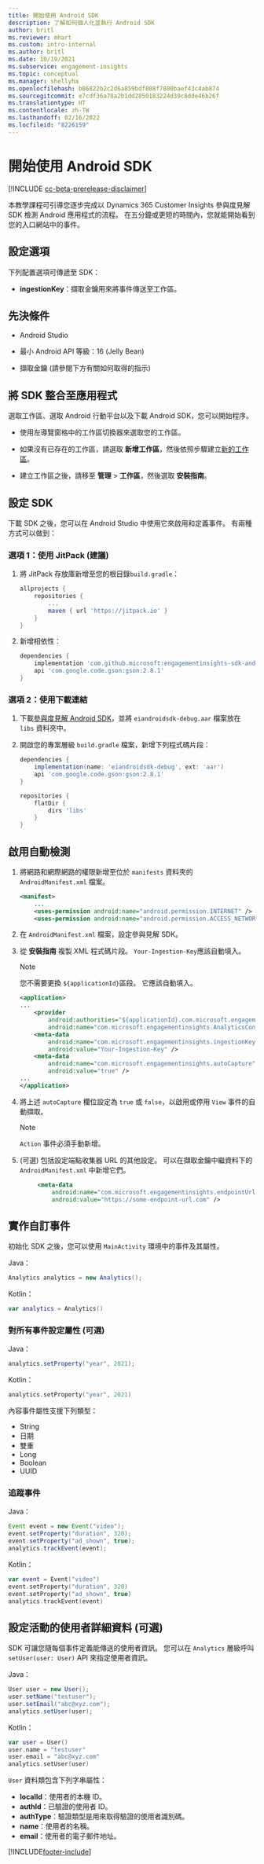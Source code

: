 ```yaml
---
title: 開始使用 Android SDK
description: 了解如何個人化並執行 Android SDK
author: britl
ms.reviewer: mhart
ms.custom: intro-internal
ms.author: britl
ms.date: 10/19/2021
ms.subservice: engagement-insights
ms.topic: conceptual
ms.manager: shellyha
ms.openlocfilehash: b06822b2c2d6a859bdf808f7800baef43c4ab874
ms.sourcegitcommit: e7cdf36a78a2b1dd2850183224d39c8dde46b26f
ms.translationtype: HT
ms.contentlocale: zh-TW
ms.lasthandoff: 02/16/2022
ms.locfileid: "8226159"
---
```

# <a name="get-started-with-the-android-sdk"></a>開始使用 Android SDK

[!INCLUDE [cc-beta-prerelease-disclaimer](includes/cc-beta-prerelease-disclaimer.md)]

本教學課程可引導您逐步完成以 Dynamics 365 Customer Insights 參與度見解 SDK 檢測 Android 應用程式的流程。 在五分鐘或更短的時間內，您就能開始看到您的入口網站中的事件。

## <a name="configuration-options"></a>設定選項
下列配置選項可傳遞至 SDK：

- **ingestionKey**：擷取金鑰用來將事件傳送至工作區。

## <a name="prerequisites"></a>先決條件

- Android Studio

- 最小 Android API 等級：16 (Jelly Bean)

- 擷取金鑰 (請參閱下方有關如何取得的指示)

## <a name="integrate-the-sdk-into-your-application"></a>將 SDK 整合至應用程式
選取工作區、選取 Android 行動平台以及下載 Android SDK，您可以開始程序。

- 使用左導覽窗格中的工作區切換器來選取您的工作區。

- 如果沒有已存在的工作區，請選取 **新增工作區**，然後依照步驟建立[新的工作區](create-workspace.md)。

- 建立工作區之後，請移至 **管理** > **工作區**，然後選取 **安裝指南**。

## <a name="configure-the-sdk"></a>設定 SDK

下載 SDK 之後，您可以在 Android Studio 中使用它來啟用和定義事件。 有兩種方式可以做到：
### <a name="option-1-use-jitpack-recommended"></a>選項 1：使用 JitPack (建議)
1. 將 JitPack 存放庫新增至您的根目錄`build.gradle`：
    ```gradle
    allprojects {
        repositories {
            ...
            maven { url 'https://jitpack.io' }
        }
    }
    ```

1. 新增相依性：
    ```gradle
    dependencies {
        implementation 'com.github.microsoft:engagementinsights-sdk-android:v1.0.0'
        api 'com.google.code.gson:gson:2.8.1'
    }
    ```

### <a name="option-2-use-download-link"></a>選項 2：使用下載連結
1. 下載[參與度見解 Android SDK](https://download.pi.dynamics.com/sdk/EI-SDKs/ei-android-sdk.zip)，並將 `eiandroidsdk-debug.aar` 檔案放在 `libs` 資料夾中。

1. 開啟您的專案層級 `build.gradle` 檔案，新增下列程式碼片段：
    ```gradle
    dependencies {
        implementation(name: 'eiandroidsdk-debug', ext: 'aar')
        api 'com.google.code.gson:gson:2.8.1'
    }

    repositories {
        flatDir {
            dirs 'libs'
        }
    }
    ```

## <a name="enable-auto-instrumentation"></a>啟用自動檢測

1. 將網路和網際網路的權限新增至位於 `manifests` 資料夾的 `AndroidManifest.xml` 檔案。
    ```xml
    <manifest>
        ...
        <uses-permission android:name="android.permission.INTERNET" />
        <uses-permission android:name="android.permission.ACCESS_NETWORK_STATE" />
    ```

1. 在 `AndroidManifest.xml` 檔案，設定參與見解 SDK。

1. 從 **安裝指南** 複製 XML 程式碼片段。 `Your-Ingestion-Key`應該自動填入。

   > [!NOTE]
   > 您不需要更換 `${applicationId}`區段。 它應該自動填入。


   ```xml
   <application>
   ...
       <provider
           android:authorities="${applicationId}.com.microsoft.engagementinsights.AnalyticsContentProvider"
           android:name="com.microsoft.engagementinsights.AnalyticsContentProvider" />
       <meta-data
           android:name="com.microsoft.engagementinsights.ingestionKey"
           android:value="Your-Ingestion-Key" />
       <meta-data
           android:name="com.microsoft.engagementinsights.autoCapture"
           android:value="true" />
   ...
   </application>
   ```

1. 將上述 `autoCapture` 欄位設定為 `true` 或 `false`，以啟用或停用 `View` 事件的自動擷取。 

   >[!NOTE]
   >`Action` 事件必須手動新增。

1. (可選) 包括設定端點收集器 URL 的其他設定。 可以在擷取金鑰中繼資料下的 `AndroidManifest.xml` 中新增它們。

   ```xml
        <meta-data
            android:name="com.microsoft.engagementinsights.endpointUrl"
            android:value="https://some-endpoint-url.com" />
   ```

## <a name="implement-custom-events"></a>實作自訂事件

初始化 SDK 之後，您可以使用 `MainActivity` 環境中的事件及其屬性。


Java：
```java
Analytics analytics = new Analytics();
```

Kotlin：
```kotlin
var analytics = Analytics()
```

### <a name="set-property-for-all-events-optional"></a>對所有事件設定屬性 (可選)

Java：
```java
analytics.setProperty("year", 2021);
```

Kotlin：
```kotlin
analytics.setProperty("year", 2021)
```

內容事件屬性支援下列類型：
- String
- 日期
- 雙重
- Long
- Boolean
- UUID

### <a name="track-an-event"></a>追蹤事件

Java：
```java
Event event = new Event("video");
event.setProperty("duration", 320);
event.setProperty("ad_shown", true);
analytics.trackEvent(event);
```

Kotlin：
```kotlin
var event = Event("video")
event.setProperty("duration", 320)
event.setProperty("ad_shown", true)
analytics.trackEvent(event)
```

## <a name="set-user-details-for-your-event-optional"></a>設定活動的使用者詳細資料 (可選)

SDK 可讓您隨每個事件定義能傳送的使用者資訊。 您可以在 `Analytics` 層級呼叫 `setUser(user: User)` API 來指定使用者資訊。

Java：
```java
User user = new User();
user.setName("testuser");
user.setEmail("abc@xyz.com");
analytics.setUser(user);
```

Kotlin：
```kotlin
var user = User()
user.name = "testuser"
user.email = "abc@xyz.com"
analytics.setUser(user)
```

`User` 資料類包含下列字串屬性：

- **localId**：使用者的本機 ID。
- **authId**：已驗證的使用者 ID。
- **authType**：驗證類型是用來取得驗證的使用者識別碼。
- **name**：使用者的名稱。
- **email**：使用者的電子郵件地址。

[!INCLUDE[footer-include](../includes/footer-banner.md)]

